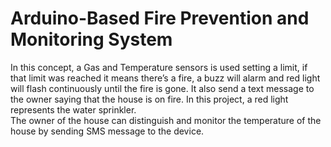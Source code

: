 # Arduino-Based Fire Prevention and Monitoring System
In this concept, a Gas and Temperature sensors is used setting a limit, if that limit was reached it means there’s a fire, a buzz will alarm and red light will flash continuously until the fire is gone. It also send a text message to the owner saying that the house is on fire. In this project, a red light represents the water sprinkler.
<br/>
The owner of the house can distinguish and monitor the temperature of the house by sending SMS message to the device.